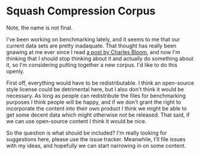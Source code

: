 # Squash Compression Corpus

Note, the name is not final.

I've been working on benchmarking lately, and it seems to me that
our current data sets are pretty inadaquate.  That thought has
really been gnawing at me ever since I read [a post by Charles
Bloom](http://encode.ru/threads/1117-LZHAM?p=42326&viewfull=1#post42326),
and now I'm thinking that I should stop thinking about it and
actually do something about it, so I'm considering putting
together a new corpus.  I'd like to do this openly.

First off, everything would have to be redistributable.  I think
an open-source style license could be detrimental here, but I
also don't think it would be necessary.  As long as people can
redistribute the files for benchmarking purposes I think people
will be happy, and if we don't grant the right to incorporate the
content into their own product I think we might be able to get
some decent data which might otherwise not be released.  That
said, if we can use open-source content I think it would be nice.

So the question is what should be included?  I'm really looking
for suggestions here, please use the issue tracker.  Meanwhile,
I'll file issues with my ideas, and hopefully we can start
narrowing in on some content.
